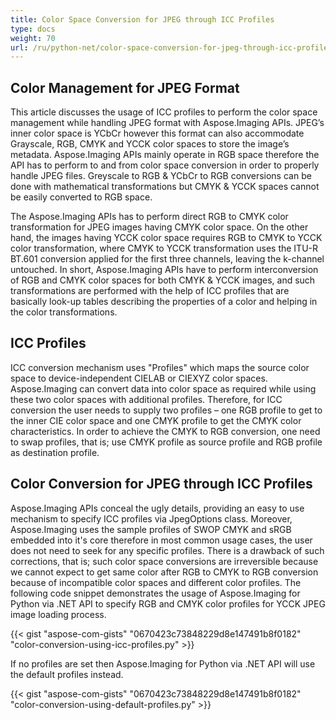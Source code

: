 ```yaml
---
title: Color Space Conversion for JPEG through ICC Profiles
type: docs
weight: 70
url: /ru/python-net/color-space-conversion-for-jpeg-through-icc-profiles/
---
```


## **Color Management for JPEG Format**
This article discusses the usage of ICC profiles to perform the color space management while handling JPEG format with Aspose.Imaging APIs. JPEG’s inner color space is YCbCr however this format can also accommodate Grayscale, RGB, CMYK and YCCK color spaces to store the image’s metadata. Aspose.Imaging APIs mainly operate in RGB space therefore the API has to perform to and from color space conversion in order to properly handle JPEG files. Greyscale to RGB & YCbCr to RGB conversions can be done with mathematical transformations but CMYK & YCCK spaces cannot be easily converted to RGB space.

The Aspose.Imaging APIs has to perform direct RGB to CMYK color transformation for JPEG images having CMYK color space. On the other hand, the images having YCCK color space requires RGB to CMYK to YCCK color transformation, where CMYK to YCCK transformation uses the ITU-R BT.601 conversion applied for the first three channels, leaving the k-channel untouched. In short, Aspose.Imaging APIs have to perform interconversion of RGB and CMYK color spaces for both CMYK & YCCK images, and such transformations are performed with the help of ICC profiles that are basically look-up tables describing the properties of a color and helping in the color transformations.

## **ICC Profiles**
ICC conversion mechanism uses "Profiles" which maps the source color space to device-independent CIELAB or CIEXYZ color spaces. Aspose.Imaging can convert data into color space as required while using these two color spaces with additional profiles. Therefore, for ICC conversion the user needs to supply two profiles – one RGB profile to get to the inner CIE color space and one CMYK profile to get the CMYK color characteristics. In order to achieve the CMYK to RGB conversion, one need to swap profiles, that is; use CMYK profile as source profile and RGB profile as destination profile.

## **Color Conversion for JPEG through ICC Profiles**
Aspose.Imaging APIs conceal the ugly details, providing an easy to use mechanism to specify ICC profiles via JpegOptions class. Moreover, Aspose.Imaging uses the sample profiles of SWOP CMYK and sRGB embedded into it's core therefore in most common usage cases, the user does not need to seek for any specific profiles. There is a drawback of such corrections, that is; such color space conversions are irreversible because we cannot expect to get same color after RGB to CMYK to RGB conversion because of incompatible color spaces and different color profiles. The following code snippet demonstrates the usage of Aspose.Imaging for Python via .NET API to specify RGB and CMYK color profiles for YCCK JPEG image loading process.

{{< gist "aspose-com-gists" "0670423c73848229d8e147491b8f0182" "color-conversion-using-icc-profiles.py" >}}

If no profiles are set then Aspose.Imaging for Python via .NET API will use the default profiles instead.

{{< gist "aspose-com-gists" "0670423c73848229d8e147491b8f0182" "color-conversion-using-default-profiles.py" >}}
